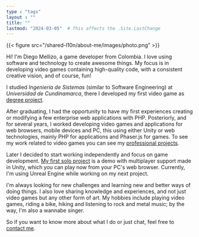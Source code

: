 ```yaml
---
type : "tags"
layout : ""
title: ""
lastmod: "2024-03-05"  # This affects the .Site.LastChange
---
```


{{< figure src="/shared-l10n/about-me/images/photo.png" >}}

Hí! I'm Diego Mellizo, a game developer from Colombia.
I love using software and technology to create awesome things.
My focus is in developing video games containing high-quality code, with a consistent creative vision, and of course, fun!

I studied *Ingeniería de Sistemas* (similar to Software Engineering) at *Universidad de Cundinamarca*, there I developed my first video game as [degree project](/personal-projects/degree-project/).

After graduating, I had the opportunity to have my first experiences creating or modifying a few enterprise web applications with PHP.
Posteriorly, and for several years, I worked developing video games and applications for web browsers, mobile devices and PC, this using either Unity or web technologies, mainly PHP for applications and Phaser.js for games.
To see my work related to video games you can see my [professional projects](/professional-projects/).

Later I decided to start working independently and focus on game development.
[My first solo project](/personal-projects/tank-blast-arena-2d/) is a demo with multiplayer support made in Unity, which you can play now from your PC's web browser.
Currently, I'm using Unreal Engine while working on my next project.

I'm always looking for new challenges and learning new and better ways of doing things.
I also love sharing knowledge and experiences, and not just video games but any other form of art.
My hobbies include playing video games, riding a bike, hiking and listening to rock and metal music; by the way, I'm also a wannabe singer.

So if you want to know more about what I do or just chat, feel free to [contact me](/contact-me/).
